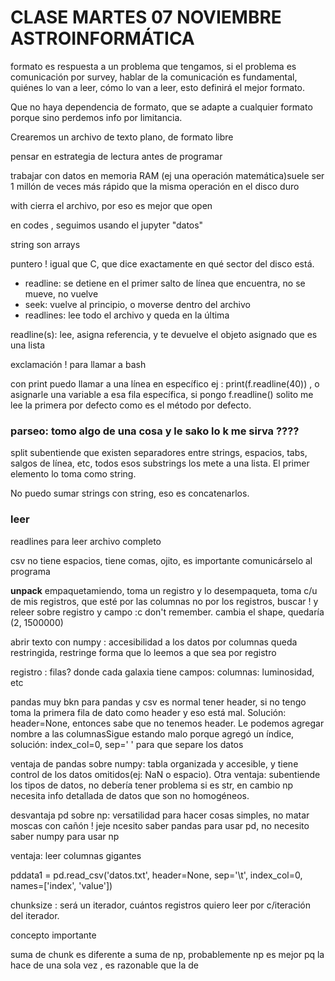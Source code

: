 # CLASE MARTES 07 NOVIEMBRE ASTROINFORMÁTICA
formato es respuesta a un problema que tengamos, si el problema es comunicación por survey, hablar de la comunicación es fundamental, quiénes lo van a leer, cómo lo van a leer, esto definirá el mejor formato.

Que no haya dependencia de formato, que se adapte a cualquier formato porque sino perdemos info por limitancia.

Crearemos un archivo de texto plano, de formato libre

pensar en estrategia de lectura antes de programar

trabajar con datos en memoria RAM (ej una operación matemática)suele ser 1 millón de veces más rápido que la misma operación en el disco duro

with cierra el archivo, por eso es mejor que open

en codes , seguimos usando el jupyter "datos"

string son arrays

puntero ! igual que C, que dice exactamente en qué sector del disco está.

- readline: se detiene en el primer salto de línea que encuentra, no se mueve, no vuelve
- seek: vuelve al principio, o moverse dentro del archivo
- readlines: lee todo el archivo y queda en la última

readline(s): lee, asigna referencia, y te devuelve el objeto asignado que es una lista

exclamación ! para llamar a bash

con print puedo llamar a una línea en específico ej : print(f.readline(40)) , o asignarle una variable a esa fila específica, si pongo f.readline() solito me lee la primera por defecto como es el método por defecto.

### parseo: tomo algo de una cosa y le sako lo k me sirva ????

split subentiende que existen separadores entre strings, espacios, tabs, salgos de línea, etc, todos esos substrings los mete a una lista. El primer elemento lo toma como string.

No puedo sumar strings con string, eso es concatenarlos. 

### leer
readlines para leer archivo completo

csv no tiene espacios, tiene comas, ojito, es importante comunicárselo al programa

**unpack** empaquetamiendo, toma un registro y lo desempaqueta, toma c/u de mis registros, que esté por las columnas no por los registros, buscar ! y releer sobre registro y campo :c don't remember. cambia el shape, quedaría (2, 1500000)

abrir texto con numpy : accesibilidad a los datos por columnas queda restringida, restringe forma que lo leemos a que sea por registro

registro : filas? donde cada galaxia tiene campos: columnas: luminosidad, etc

pandas muy bkn
para pandas y csv es normal tener header, si no tengo toma la primera fila de dato como header y eso está mal. Solución: header=None, entonces sabe que no tenemos header. Le podemos agregar nombre a las columnasSigue estando malo porque agregó un índice, solución: index_col=0, sep=' ' para que separe los datos

ventaja de pandas sobre numpy: tabla organizada y accesible, y tiene control de los datos omitidos(ej: NaN o espacio). Otra ventaja: subentiende los tipos de datos, no debería tener problema si es str, en cambio np necesita info detallada de datos que son no homogéneos.

desvantaja pd sobre np: versatilidad para hacer cosas simples, no matar moscas con cañón ! jeje
ncesito saber pandas para usar pd, no necesito saber numpy para usar np

ventaja: leer columnas gigantes

pddata1 = pd.read_csv('datos.txt', header=None, sep='\t', index_col=0, names=['index', 'value'])

chunksize : será un iterador, cuántos registros quiero leer por c/iteración del iterador.

concepto importante 

suma de chunk es diferente a suma de np, probablemente np es mejor pq la hace de una sola vez , es razonable que la de 